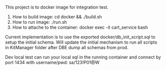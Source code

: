 This project is to docker image for integration test.

1. How to build image: cd docker && ./build.sh
2. How to run image: ./run.sh
3. How to attache to the container: docker exec -it cart_service bash

Current implementation is to use the exported docker/db_init_script.sql to setup the initial schema. Will update the initial mechanism to run all scripts in KitManager folder after DBE dump all schemas from prod.

Dev local test can run your local sql in the running container and connect by port 1434 with username/pwd: sa/123!P01@W